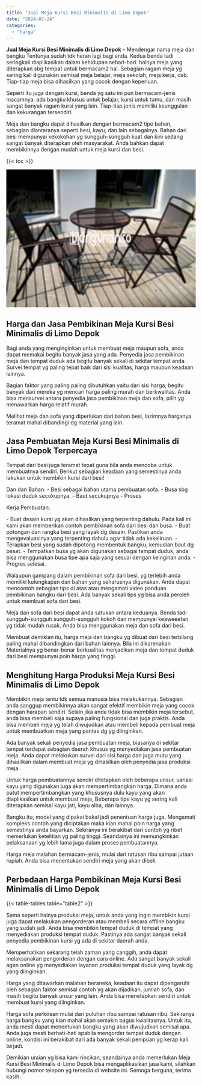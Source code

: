 ```yaml
---
title: "Jual Meja Kursi Besi Minimalis di Limo Depok"
date: "2024-07-24"
categories: 
  - "harga"
---
```


**Jual Meja Kursi Besi Minimalis di Limo Depok** – Mendengar nama meja dan bangku Tentunya sudah tdk heran lagi bagi anda. Kedua benda tadi seringkali diaplikasikan dalam kehidupan sehari-hari. halnya meja yang diterapkan sbg tempat untuk bermacam2 hal. Sebagian ragam meja yg sering kali digunakan semisal meja belajar, meja sekolah, meja kerja, dsb. Tiap-tiap meja bisa dihasilkan yang cocok dengan keperluan.

Seperti itu juga dengan kursi, benda yg satu ini pun bermacam-jenis macamnya. ada bangku khusus untuk belajar, kursi untuk tamu, dan masih sangat banyak ragam kursi yang lain. Tiap-tiap jenis memiliki keunggulan dan kekurangan tersendiri.

Meja dan bangku dapat dihasilkan dengan bermacam2 tipe bahan, sebagian diantaranya seperti besi, kayu, dan lain sebagainya. Bahan dari besi mempunyai kekokohan yg sungguh-sungguh kuat dan kini sedang sangat banyak diterapkan oleh masyarakat. Anda bahkan dapat membikinnya dengan mudah untuk meja kursi dan besi.

{{< toc >}}

![Jual Meja Kursi Besi Minimalis di Limo Depok](/images/jual-meja-besi-murah30.png)

## Harga dan Jasa Pembikinan Meja Kursi Besi Minimalis di Limo Depok

Bagi anda yang menginginkan untuk membuat meja maupun sofa, anda dapat memakai begitu banyak jasa yang ada. Penyedia jasa pembikinan meja dan tempat duduk ada begitu banyak sekali di sekitar tempat anda. Survei tempat yg paling tepat baik dari sisi kualitas, harga maupun keadaan lainnya.

Bagian faktor yang paling paling dibutuhkan yaitu dari sisi harga, begitu banyak dari mereka yg mencari harga paling murah dan berkwalitas. Anda bisa mensurvei antara penyedia jasa pembikinan meja dan sofa, pilih yg menawarkan harga relatif murah.

Melihat meja dan sofa yang diperlukan dari bahan besi, lazimnya harganya teramat mahal dibandingi dg material yang lain.

## Jasa Pembuatan Meja Kursi Besi Minimalis di Limo Depok Terpercaya

Tempat dari besi juga teramat tepat guna bila anda mencoba untuk membuatnya sendiri. Berikut sebagian keadaan yang semestinya anda lakukan untuk membikin kursi dari besi!

Dan dan Bahan: - Besi sebagai bahan utama pembuatan sofa. - Busa sbg lokasi duduk secukupnya. - Baut secukupnya - Proses

Kerja Pembuatan:

\- Buat desain kursi yg akan dihasilkan yang terpenting dahulu. Pada kali ini kami akan memberikan contoh pembikinan sofa dari besi dan busa. - Buat potongan dan rangka besi yang layak dg desain. Pastikan anda mengevaluasinya yang terpenting dahulu agar tidak ada kekeliruan. - Terapkan besi yang sudah dipotong membentuk bangku, kemudian baut dg pesat. - Tempatkan busa yg akan digunakan sebagai tempat duduk, anda bisa menggunakan busa tipe apa saja yang sesuai dengan keinginan anda. - Progres selesai.

Walaupun gampang dalam pembikinan sofa dari besi, yg terlebih anda memiliki kelengkapan dan bahan yang seharusnya digunakan. Anda dapat mencontoh sebagian tips di atas atau mengamati video panduan pembikinan bangku dari besi. Ada banyak sekali tips yg bisa anda peroleh untuk membuat sofa dari besi.

Meja dan sofa dari besi dapat anda satukan antara keduanya. Benda tadi sungguh-sungguh sungguh-sungguh kokoh dan mempunyai keaweeetan yg tidak mudah rusak. Anda bisa menggunakan meja dan sofa dari besi.

Membuat demikian itu, harga meja dan bangku yg dibuat dari besi terbilang paling mahal dibandingkan dari bahan lainnya. Bila ini dikarenakan Materialnya yg benar-benar berkualitas menjadikan meja dan tempat duduk dari besi mempunyai poin harga yang tinggi.

## Menghitung Harga Produksi Meja Kursi Besi Minimalis di Limo Depok

Membikin meja tentu tdk semua manusia bisa melakukannya. Sebagian anda sanggup membikinnya akan sangat efektif membikin meja yang cocok dengan harapan sendiri. Selain jika anda tidak bisa membikin meja tersebut, anda bisa membeli saja supaya paling fungsional dan juga praktis. Anda bisa membeli meja yg telah diwujudkan atau membeli kepada pembuat meja untuk membuatkan meja yang pantas dg yg diinginkan.

Ada banyak sekali penyedia jasa pembuatan meja, biasanya di sekitar tempat terdapat sebagian daerah khusus yg menyediakan jasa pembuatan meja. Anda dapat melakukan survei dari sisi harga dan juga mutu yang dihasilkan dalam membuat meja yg dihasilkan oleh penyedia jasa produksi meja.

Untuk harga pembuatannya sendiri ditetapkan oleh beberapa unsur, variasi kayu yang digunakan juga akan mempertimbangkan harga. Dimana anda patut mempertimbangkan yang khususnya dulu kayu yang akan diaplikasikan untuk membuat meja, Beberapa tipe kayu yg sering kali diterapkan semisal kayu jati, kayu alba, dan lainnya.

Bangku itu, model yang dipakai bakal jadi penentuan harga juga. Mengamati kompleks contoh yang diciptakan maka kian mahal poin harga yang semestinya anda bayarkan. Sekiranya ini berakibat dari contoh yg ribet memerlukan ketelitian yg paling tinggi. Seandainya ini memungkinkan pelaksanaan yg lebih lama juga dalam proses pembuatannya.

Harga meja malahan bermacam-jenis, mulai dari ratusan ribu sampai jutaan rupiah. Anda bisa menentukan sendiri meja yang akan dibeli.

## Perbedaan Harga Pembikinan Meja Kursi Besi Minimalis di Limo Depok

{{< table-tables table="table2" >}}

Sama seperti halnya produksi meja, untuk anda yang ingin membikin kursi juga dapat melakukan pengorderan atau membeli secara offline bangku yang sudah jadi. Anda bisa membikin tempat duduk di tempat yang menyediakan produksi tempat duduk. Pastinya ada sangat banyak sekali penyedia pembikinan kursi yg ada di sekitar daerah anda.

Memperhatikan sekarang telah zaman yang canggih, anda dapat melaksanakan pengorderan dengan cara online. Ada sangat banyak sekali agen online yg menyediakan layanan produksi tempat duduk yang layak dg yang diinginkan.

Harga yang ditawarkan malahan beraneka, keadaan itu dapat dipengaruhi oleh sebagian faktor semisal contoh yg akan dijadikan, jumlah sofa, dan masih begitu banyak unsur yang lain. Anda bisa menetapkan sendiri untuk membuat kursi yang diinginkan.

Harga sofa perkiraan mulai dari puluhan ribu sampai ratusan ribu. Sekiranya harga bangku yang kian mahal akan semakin bagus kwalitasnya. Untuk itu, anda mesti dapat menentukan bangku yang akan diwujudkan semisal apa. Anda juga mesti berhati-hati apabila mengorder tempat duduk dengan online, kondisi ini berakibat dari ada banyak sekali penipuan yg kerap kali terjadi.

Demikian uraian yg bisa kami rincikan, seandainya anda memerlukan Meja Kursi Besi Minimalis di Limo Depok bisa mengaplikasikan jasa kami, silahkan hubungi nomor telepon yg tersedia di website ini. Semoga berguna, terima kasih.

